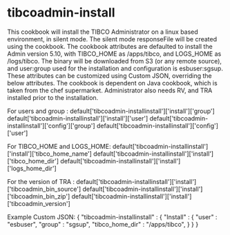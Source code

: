 # tibcoadmin-install

This cookbook will install the TIBCO Administrator on a linux based environment, in silent mode. The silent mode responseFile will be created using the cookbook. The cookbook attributes are defaulted to install the Admin version 5.10, with TIBCO_HOME as /apps/tibco, and LOGS_HOME as /logs/tibco. The binary will be downloaded from S3 (or any remote source), and user:group used for the installation and configuration is esbuser:sgsup. These attributes can be customized using Custom JSON, overriding the below attributes. The cookbook is dependent on Java cookbook, which is taken from the chef supermarket. Administrator also needs RV, and TRA installed prior to the installation.

For users and group :
default['tibcoadmin-installinstall']['install']['group']
default['tibcoadmin-installinstall']['install']['user']
default['tibcoadmin-installinstall']['config']['group']
default['tibcoadmin-installinstall']['config']['user']

For TIBCO_HOME and LOGS_HOME:
default['tibcoadmin-installinstall']['install']['tibco_home_name']
default['tibcoadmin-installinstall']['install']['tibco_home_dir']
default['tibcoadmin-installinstall']['install']['logs_home_dir']

For the version of TRA :
default['tibcoadmin-installinstall']['install']['tibcoadmin_bin_source']
default['tibcoadmin-installinstall']['install']['tibcoadmin_bin_zip']
default['tibcoadmin-installinstall']['install']['tibcoadmin_version']

Example Custom JSON:
{
  "tibcoadmin-installinstall" : {
    "Install" : {
      "user" : "esbuser",
      "group" : "sgsup",
      "tibco_home_dir" : "/apps/tibco",
    }
  }
}
